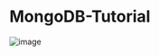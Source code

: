 # MongoDB-Tutorial

![image](https://ccweb.imgix.net/https%3A%2F%2Fwww.classcentral.com%2Fimages%2Flogos%2Fproviders%2Fmongodb-university-hz.png?auto=format&ixlib=php-3.3.1&s=07e29ffc28d691845838160b8a7cc227)
